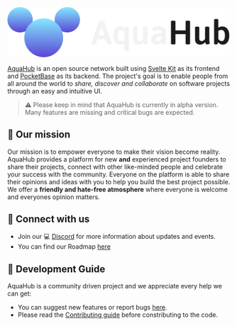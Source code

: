 <p align="center">
    <a href="https://aquahub.studio" target="_blank" rel="noopener">
        <img src="static/assets/BannerMixed.png" alt="AquaHub - The network for projects" />
    </a>
</p>

[AquaHub](https://aquahub.studio) is an open source network built using [Svelte Kit](https://github.com/sveltejs/kit) as its frontend and [PocketBase](https://github.com/pocketbase/pocketbase) as its backend. The project's goal is to enable people from all around the world to _share, discover and collaborate_ on software projects through an easy and intuitive UI.
> ⚠️ Please keep in mind that AquaHub is currently in alpha version. Many features are missing and critical bugs are expected.

## 🚀 Our mission
Our mission is to empower everyone to make their vision become reality. AquaHub provides a platform for new **and** experienced project founders to share their projects, connect with other like-minded people and celebrate your success with the community. Everyone on the platform is able to share their opinions and ideas with you to help you build the best project possible. We offer a **friendly and hate-free atmosphere** where everyone is welcome and everyones opinion matters.

## 🚢 Connect with us
- Join our 💻 [Discord](https://https://discord.gg/PDWbT7DkPU) for more information about updates and events.
- You can find our Roadmap [here]()

## 👷 Development Guide
AquaHub is a community driven project and we appreciate every help we can get:
- You can suggest new features or report bugs [here](https://github.com/AquaHubStudio/AquaHub/issues).
- Please read the [Contributing guide](Contributing.md) before constributing to the code.
